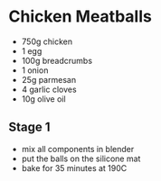 # Chicken Meatballs

* 750g chicken
* 1 egg
* 100g breadcrumbs
* 1 onion
* 25g parmesan
* 4 garlic cloves
* 10g olive oil

## Stage 1
* mix all components in blender
* put the balls on the silicone mat
* bake for 35 minutes at 190C
